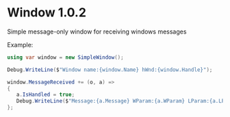 # Window 1.0.2
Simple message-only window for receiving windows messages 

Example:
```csharp
using var window = new SimpleWindow();

Debug.WriteLine($"Window name:{window.Name} hWnd:{window.Handle}");

window.MessageReceived += (o, a) =>
{
   a.IsHandled = true;
   Debug.WriteLine($"Message:{a.Message} WParam:{a.WParam} LParam:{a.LParam}");
};

```